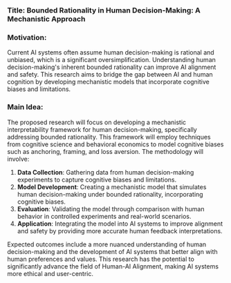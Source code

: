 ### Title: Bounded Rationality in Human Decision-Making: A Mechanistic Approach

### Motivation:
Current AI systems often assume human decision-making is rational and unbiased, which is a significant oversimplification. Understanding human decision-making's inherent bounded rationality can improve AI alignment and safety. This research aims to bridge the gap between AI and human cognition by developing mechanistic models that incorporate cognitive biases and limitations.

### Main Idea:
The proposed research will focus on developing a mechanistic interpretability framework for human decision-making, specifically addressing bounded rationality. This framework will employ techniques from cognitive science and behavioral economics to model cognitive biases such as anchoring, framing, and loss aversion. The methodology will involve:
1. **Data Collection**: Gathering data from human decision-making experiments to capture cognitive biases and limitations.
2. **Model Development**: Creating a mechanistic model that simulates human decision-making under bounded rationality, incorporating cognitive biases.
3. **Evaluation**: Validating the model through comparison with human behavior in controlled experiments and real-world scenarios.
4. **Application**: Integrating the model into AI systems to improve alignment and safety by providing more accurate human feedback interpretations.

Expected outcomes include a more nuanced understanding of human decision-making and the development of AI systems that better align with human preferences and values. This research has the potential to significantly advance the field of Human-AI Alignment, making AI systems more ethical and user-centric.